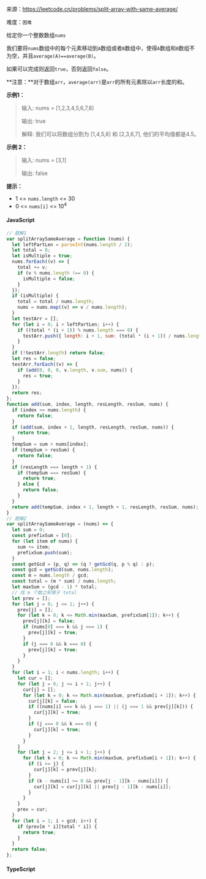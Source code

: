来源：<https://leetcode.cn/problems/split-array-with-same-average/>

难度：`困难`

给定你一个整数数组`nums`

我们要将`nums`数组中的每个元素移动到`A`数组或者`B`数组中，使得`A`数组和`B`数组不为空，并且`average(A)==average(B)`。

如果可以完成则返回`true`，否则返回`false`。

**注意：**对于数组`arr`，`average(arr)`是`arr`的所有元素除以`arr`长度的和。

**示例1：**

> 输入: nums = [1,2,3,4,5,6,7,8]
>
> 输出: true
>
> 解释: 我们可以将数组分割为 [1,4,5,8] 和 [2,3,6,7], 他们的平均值都是4.5。

**示例 2：**

> 输入: nums = [3,1]
>
> 输出: false

**提示：**

- 1 <= `nums.length` <= 30
- 0 <= `nums[i]` <= 10<sup>4</sup>

<!-- tabs:start -->

#### **JavaScript**

```javascript
// 题解1
var splitArraySameAverage = function (nums) {
  let leftPartLen = parseInt(nums.length / 2);
  let total = 0;
  let isMultiple = true;
  nums.forEach((v) => {
    total += v;
    if (v % nums.length !== 0) {
      isMultiple = false;
    }
  });
  if (isMultiple) {
    total = total / nums.length;
    nums = nums.map((v) => v / nums.length);
  }
  let testArr = [];
  for (let i = 0; i < leftPartLen; i++) {
    if ((total * (i + 1)) % nums.length === 0) {
      testArr.push({ length: i + 1, sum: (total * (i + 1)) / nums.length });
    }
  }
  if (!testArr.length) return false;
  let res = false;
  testArr.forEach((v) => {
    if (add(0, 0, 0, v.length, v.sum, nums)) {
      res = true;
    }
  });
  return res;
};
function add(sum, index, length, resLength, resSum, nums) {
  if (index >= nums.length) {
    return false;
  }
  if (add(sum, index + 1, length, resLength, resSum, nums)) {
    return true;
  }
  tempSum = sum + nums[index];
  if (tempSum > resSum) {
    return false;
  }
  if (resLength === length + 1) {
    if (tempSum === resSum) {
      return true;
    } else {
      return false;
    }
  }
  return add(tempSum, index + 1, length + 1, resLength, resSum, nums);
}
// 题解2
var splitArraySameAverage = (nums) => {
  let sum = 0;
  const prefixSum = [0];
  for (let item of nums) {
    sum += item;
    prefixSum.push(sum);
  }
  const getGcd = (p, q) => (q ? getGcd(q, p % q) : p);
  const gcd = getGcd(sum, nums.length);
  const m = nums.length / gcd;
  const total = (m * sum) / nums.length;
  let maxSum = (gcd - 1) * total;
  // 找 m 个数之和等于 total
  let prev = [];
  for (let j = 0; j <= 1; j++) {
    prev[j] = [];
    for (let k = 0; k <= Math.min(maxSum, prefixSum[1]); k++) {
      prev[j][k] = false;
      if (nums[0] === k && j === 1) {
        prev[j][k] = true;
      }
      if (j === 0 && k === 0) {
        prev[j][k] = true;
      }
    }
  }
  for (let i = 1; i < nums.length; i++) {
    let cur = [];
    for (let j = 0; j <= i + 1; j++) {
      cur[j] = [];
      for (let k = 0; k <= Math.min(maxSum, prefixSum[i + 1]); k++) {
        cur[j][k] = false;
        if ((nums[i] === k && j === 1) || (j === 1 && prev[j][k])) {
          cur[j][k] = true;
        }
        if (j === 0 && k === 0) {
          cur[j][k] = true;
        }
      }
    }
    for (let j = 2; j <= i + 1; j++) {
      for (let k = 0; k <= Math.min(maxSum, prefixSum[i + 1]); k++) {
        if (i >= j) {
          cur[j][k] = prev[j][k];
        }
        if (k - nums[i] >= 0 && prev[j - 1][k - nums[i]]) {
          cur[j][k] = cur[j][k] || prev[j - 1][k - nums[i]];
        }
      }
    }
    prev = cur;
  }
  for (let i = 1; i < gcd; i++) {
    if (prev[m * i][total * i]) {
      return true;
    }
  }
  return false;
};
```

#### **TypeScript**

```javascript

```

<!-- tabs:end -->
